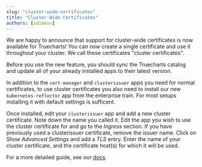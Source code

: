 ```yaml
---
slug: "cluster-wide-certificates"
title: "Cluster-Wide Certificates"
authors: [sdimovv]
---
```


We are happy to announce that support for cluster-wide certificates is now available for Truecharts! You can now create a single certificate and use it throughout your cluster. We call these certificates "cluster certificates".

Before you use the new feature, you should sync the Truecharts catalog and update all of your already installed apps to their latest version.

In addition to the `cert-manager` and `clusterissuer` apps you need for normal certificates, to use cluster certificates you also need to install our new `kubernetes-reflector` app from the enterprise train. For most setups installing it with default settings is sufficent.

Once installed, edit your `clusterissuer` app and add a new cluster certificate. Note down the name you called it. Edit the app you wish to use the cluster certificate for and go to the _Ingress_ section. If you have previously used a clusterissuer certificate, remove the issuer name. Click on _Show Advanced Settings_  and add a _TLS_ entry. Enter the name of your cluster certificate, and the certificate host(s) for which it will be used.

For a more detailed guide, see our [docs](../docs/charts/enterprise/clusterissuer/cluster-certificates.md).
